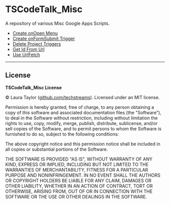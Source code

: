 # TSCodeTalk_Misc

A repository of various Misc Google Apps Scripts.

* [Create onOpen Menu](./Create_onOpen_Menu.md)
* [Create onFormSubmit Trigger](./Create_onFormSubmit_Trigger.md)
* [Delete Project Triggers](./Delete_Project_Triggers.md)
* [Get Id From Url](./Get_Id_From_Url.md)
* [Use UrlFetch](./Use_URLFetch.md)


---

## License

**TSCodeTalk_Misc License**

© Laura Taylor ([github.com/techstreams](https://github.com/techstreams)). Licensed under an MIT license.

Permission is hereby granted, free of charge, to any person obtaining a copy of this software and associated documentation files (the "Software"), to deal in the Software without restriction, including without limitation the rights to use, copy, modify, merge, publish, distribute, sublicense, and/or sell copies of the Software, and to permit persons to whom the Software is furnished to do so, subject to the following conditions:

The above copyright notice and this permission notice shall be included in all copies or substantial portions of the Software.

THE SOFTWARE IS PROVIDED "AS IS", WITHOUT WARRANTY OF ANY KIND, EXPRESS OR IMPLIED, INCLUDING BUT NOT LIMITED TO THE WARRANTIES OF MERCHANTABILITY, FITNESS FOR A PARTICULAR PURPOSE AND NONINFRINGEMENT. IN NO EVENT SHALL THE AUTHORS OR COPYRIGHT HOLDERS BE LIABLE FOR ANY CLAIM, DAMAGES OR OTHER LIABILITY, WHETHER IN AN ACTION OF CONTRACT, TORT OR OTHERWISE, ARISING FROM, OUT OF OR IN CONNECTION WITH THE SOFTWARE OR THE USE OR OTHER DEALINGS IN THE SOFTWARE.

